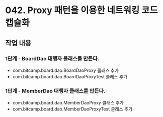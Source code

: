 # 042. Proxy 패턴을 이용한 네트워킹 코드 캡슐화

## 작업 내용

### 1단계 - BoardDao 대행자 클래스를 만든다.

- com.bitcamp.board.dao.BoardDaoProxy 클래스 추가
- com.bitcamp.board.dao.BoardDaoProxyTest 클래스 추가

### 1단계 - MemberDao 대행자 클래스를 만든다.

- com.bitcamp.board.dao.MemberDaoProxy 클래스 추가
- com.bitcamp.board.dao.MemberDaoProxyTest 클래스 추가